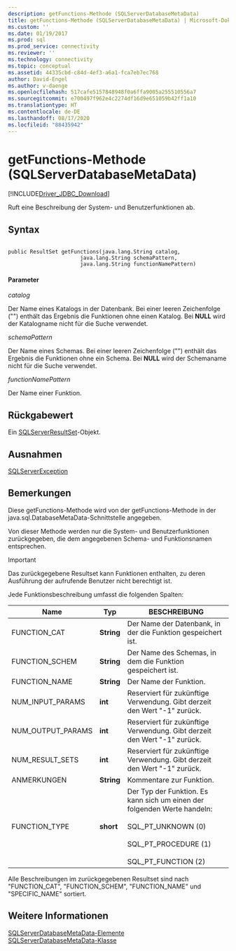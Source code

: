 ```yaml
---
description: getFunctions-Methode (SQLServerDatabaseMetaData)
title: getFunctions-Methode (SQLServerDatabaseMetaData) | Microsoft-Dokumentation
ms.custom: ''
ms.date: 01/19/2017
ms.prod: sql
ms.prod_service: connectivity
ms.reviewer: ''
ms.technology: connectivity
ms.topic: conceptual
ms.assetid: 44335cbd-c84d-4ef3-a6a1-fca7eb7ec768
author: David-Engel
ms.author: v-daenge
ms.openlocfilehash: 517cafe5157848948f0a6ffa9005a255510556a7
ms.sourcegitcommit: e700497f962e4c2274df16d9e651059b42ff1a10
ms.translationtype: HT
ms.contentlocale: de-DE
ms.lasthandoff: 08/17/2020
ms.locfileid: "88435942"
---
```

# <a name="getfunctions-method-sqlserverdatabasemetadata"></a>getFunctions-Methode (SQLServerDatabaseMetaData)
[!INCLUDE[Driver_JDBC_Download](../../../includes/driver_jdbc_download.md)]

  Ruft eine Beschreibung der System- und Benutzerfunktionen ab.  
  
## <a name="syntax"></a>Syntax  
  
```  
  
public ResultSet getFunctions(java.lang.String catalog,  
                       java.lang.String schemaPattern,  
                       java.lang.String functionNamePattern)  
```  
  
#### <a name="parameters"></a>Parameter  
 *catalog*  
  
 Der Name eines Katalogs in der Datenbank. Bei einer leeren Zeichenfolge ("") enthält das Ergebnis die Funktionen ohne einen Katalog. Bei **NULL** wird der Katalogname nicht für die Suche verwendet.  
  
 *schemaPattern*  
  
 Der Name eines Schemas. Bei einer leeren Zeichenfolge ("") enthält das Ergebnis die Funktionen ohne ein Schema. Bei **NULL** wird der Schemaname nicht für die Suche verwendet.  
  
 *functionNamePattern*  
  
 Der Name einer Funktion.  
  
## <a name="return-value"></a>Rückgabewert  
 Ein [SQLServerResultSet](../../../connect/jdbc/reference/sqlserverresultset-class.md)-Objekt.  
  
## <a name="exceptions"></a>Ausnahmen  
 [SQLServerException](../../../connect/jdbc/reference/sqlserverexception-class.md)  
  
## <a name="remarks"></a>Bemerkungen  
 Diese getFunctions-Methode wird von der getFunctions-Methode in der java.sql.DatabaseMetaData-Schnittstelle angegeben.  
  
 Von dieser Methode werden nur die System- und Benutzerfunktionen zurückgegeben, die dem angegebenen Schema- und Funktionsnamen entsprechen.  
  
> [!IMPORTANT]  
>  Das zurückgegebene Resultset kann Funktionen enthalten, zu deren Ausführung der aufrufende Benutzer nicht berechtigt ist.  
  
 Jede Funktionsbeschreibung umfasst die folgenden Spalten:  
  
|Name|Typ|BESCHREIBUNG|  
|----------|----------|-----------------|  
|FUNCTION_CAT|**String**|Der Name der Datenbank, in der die Funktion gespeichert ist.|  
|FUNCTION_SCHEM|**String**|Der Name des Schemas, in dem die Funktion gespeichert ist.|  
|FUNCTION_NAME|**String**|Der Name der Funktion.|  
|NUM_INPUT_PARAMS|**int**|Reserviert für zukünftige Verwendung. Gibt derzeit den Wert "-1" zurück.|  
|NUM_OUTPUT_PARAMS|**int**|Reserviert für zukünftige Verwendung. Gibt derzeit den Wert "-1" zurück.|  
|NUM_RESULT_SETS|**int**|Reserviert für zukünftige Verwendung. Gibt derzeit den Wert "-1" zurück.|  
|ANMERKUNGEN|**String**|Kommentare zur Funktion.|  
|FUNCTION_TYPE|**short**|Der Typ der Funktion. Es kann sich um einen der folgenden Werte handeln:<br /><br /> SQL_PT_UNKNOWN (0)<br /><br /> SQL_PT_PROCEDURE (1)<br /><br /> SQL_PT_FUNCTION (2)|  
  
 Alle Beschreibungen im zurückgegebenen Resultset sind nach "FUNCTION_CAT", "FUNCTION_SCHEM", "FUNCTION_NAME" und "SPECIFIC_NAME" sortiert.  
  
## <a name="see-also"></a>Weitere Informationen  
 [SQLServerDatabaseMetaData-Elemente](../../../connect/jdbc/reference/sqlserverdatabasemetadata-members.md)   
 [SQLServerDatabaseMetaData-Klasse](../../../connect/jdbc/reference/sqlserverdatabasemetadata-class.md)  
  
  
